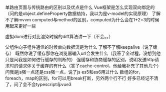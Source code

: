 

单路由页面与传统路由的区别以及优点是什么
Vue框架是怎么实现双向绑定的（问的是object.defineProperty数据劫持，我以为是v-model的实现原理）
了解不了解mvvm
computed与method的区别，computed为什么会在1+2=3的时候用起来更好一些

虚拟dom进行对比渲染时候的diff算法讲一下（不会。。）

父组件向子组件通信的时候单向数据流是为什么
了解不了解keepalive（说了缓存）
既然你说了缓存那你在浏览器输入url会发生什么（我答了全过程，没想到他只是问我是如何进行缓存的判断的）
强缓存和协商缓存的区别，说明发送http请求时的请求体关于缓存的有什么（答了cache-control，他给我补充了其他几个）
问我是js强一点还是css强一点，说了js
es5和es6用过什么
数组的for，foreach，map的区别，for可以用break打断，另外两个行不行
好多已经记不清了，问了会不会typescript与vue3
